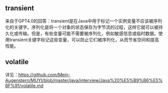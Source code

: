 ## transient

来自于GPT4.0的回答：transient是在Java中用于标记一个实例变量不应该被序列化的关键字。序列化是将一个对象的状态保存为字节流的过程，这样它就可以被持久化或传输。但是，有些变量可能不需要被序列化，例如敏感信息或临时数据。使用transient关键字标记这些变量，可以防止它们被序列化，从而节省空间和提高性能。

## volatile

详见：https://github.com/Mein-Augenstern/MUYI/blob/master/java/interview/Java%20%E5%B9%B6%E5%8F%91/volatile.md
